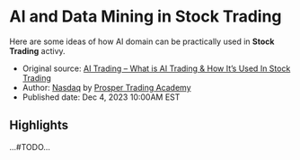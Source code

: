 
# AI and Data Mining in Stock Trading

Here are some ideas of how AI domain can be practically used in **Stock Trading** activy.

* Original source: [AI Trading – What is AI Trading & How It’s Used In Stock Trading](https://www.nasdaq.com/articles/ai-trading-what-is-ai-trading-how-its-used-in-stock-trading)
* Author: [Nasdaq](https://www.nasdaq.com) by [Prosper Trading Academy](https://www.nasdaq.com/authors/prosper-trading-academy)
* Published date: Dec 4, 2023 10:00AM EST


## Highlights

...#TODO...






